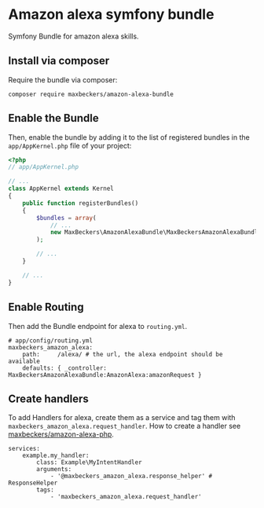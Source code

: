 # Amazon alexa symfony bundle
Symfony Bundle for amazon alexa skills.

## Install via composer
Require the bundle via composer:
```
composer require maxbeckers/amazon-alexa-bundle
```
## Enable the Bundle
Then, enable the bundle by adding it to the list of registered bundles
in the `app/AppKernel.php` file of your project:

```php
<?php
// app/AppKernel.php

// ...
class AppKernel extends Kernel
{
    public function registerBundles()
    {
        $bundles = array(
            // ...
            new MaxBeckers\AmazonAlexaBundle\MaxBeckersAmazonAlexaBundle(),
        );

        // ...
    }

    // ...
}
```
## Enable Routing
Then add the Bundle endpoint for alexa to `routing.yml`.
```
# app/config/routing.yml
maxbeckers_amazon_alexa:
    path:     /alexa/ # the url, the alexa endpoint should be available 
    defaults: { _controller: MaxBeckersAmazonAlexaBundle:AmazonAlexa:amazonRequest }
```
## Create handlers
To add Handlers for alexa, create them as a service and tag them with `maxbeckers_amazon_alexa.request_handler`.
How to create a handler see [maxbeckers/amazon-alexa-php](https://github.com/maxbeckers/amazon-alexa-php).
```
services:
    example.my_handler:
        class: Example\MyIntentHandler
        arguments:
            - '@maxbeckers_amazon_alexa.response_helper' # ResponseHelper
        tags:
            - 'maxbeckers_amazon_alexa.request_handler'
```
